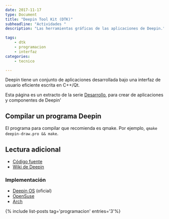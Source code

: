 ```yaml
---
date: 2017-11-17
type: Document
title: "Deepin Tool Kit (DTK)"
subheadline: "Actividades "
description: "Las herramientas gráficas de las aplicaciones de Deepin."

tags:
    - dtk
    - programacion
    - interfaz
categories:
    - tecnico

---
```

Deepin tiene un conjunto de aplicaciones desarrollada bajo una interfaz de usuario eficiente escrita en C++/Qt.

Esta página es un extracto de la serie <a href="/desarrollo">Desarrollo</a>, para crear de aplicaciones y componentes de Deepin'
## Compilar un programa Deepin

El programa para compilar que recomienda es qmake. Por ejemplo, `qmake deepin-draw.pro && make`.

## Lectura adicional
* [Código fuente](https://github.com/linuxdeepin/deepin-tool-kit)
* [Wiki de Deepin](https://wiki.deepin.org/index.php?title=Dtk&language=en)

### Implementación
* [Deepin OS](http://packages.deepin.com/deepin/pool/main/d/deepin-tool-kit/) (oficial)
* [OpenSuse](https://software.opensuse.org/package/deepin-tool-kit)
* [Arch](https://www.archlinux.org/packages/community/x86_64/dtkcore/)



{% include list-posts tag='programacion' entries='3'%}
